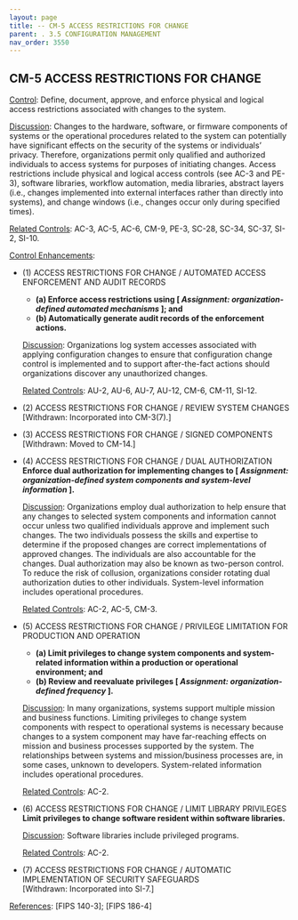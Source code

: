 ```yaml
---
layout: page
title: -- CM-5 ACCESS RESTRICTIONS FOR CHANGE 
parent: . 3.5 CONFIGURATION MANAGEMENT 
nav_order: 3550 
---
```


## CM-5 ACCESS RESTRICTIONS FOR CHANGE

<ins>Control</ins>: Define, document, approve, and enforce physical and logical access restrictions associated with changes to the system.

<ins>Discussion</ins>: Changes to the hardware, software, or firmware components of systems or the operational procedures related to the system can potentially have significant effects on the security of the systems or individuals’ privacy. Therefore, organizations permit only qualified and authorized individuals to access systems for purposes of initiating changes. Access restrictions include physical and logical access controls (see AC-3 and PE-3), software libraries, workflow automation, media libraries, abstract layers (i.e., changes implemented into external interfaces rather than directly into systems), and change windows (i.e., changes occur only during specified times).

<ins>Related Controls</ins>: AC-3, AC-5, AC-6, CM-9, PE-3, SC-28, SC-34, SC-37, SI-2, SI-10.

<ins>Control Enhancements</ins>:

* (1) ACCESS RESTRICTIONS FOR CHANGE / AUTOMATED ACCESS ENFORCEMENT AND AUDIT RECORDS<br>
    * **(a) Enforce access restrictions using [ _Assignment: organization-defined automated mechanisms_ ]; and**
    * **(b) Automatically generate audit records of the enforcement actions.**

    <ins>Discussion</ins>: Organizations log system accesses associated with applying configuration changes to ensure that configuration change control is implemented and to support after-the-fact actions should organizations discover any unauthorized changes.

    <ins>Related Controls</ins>: AU-2, AU-6, AU-7, AU-12, CM-6, CM-11, SI-12.

* (2) ACCESS RESTRICTIONS FOR CHANGE / REVIEW SYSTEM CHANGES<br>
[Withdrawn: Incorporated into CM-3(7).]

* (3) ACCESS RESTRICTIONS FOR CHANGE / SIGNED COMPONENTS<br>
[Withdrawn: Moved to CM-14.]

* (4) ACCESS RESTRICTIONS FOR CHANGE / DUAL AUTHORIZATION<br>
**Enforce dual authorization for implementing changes to [ _Assignment: organization-defined system components and system-level information_ ].**

    <ins>Discussion</ins>: Organizations employ dual authorization to help ensure that any changes to selected system components and information cannot occur unless two qualified individuals approve and implement such changes. The two individuals possess the skills and expertise to determine if the proposed changes are correct implementations of approved changes. The individuals are also accountable for the changes. Dual authorization may also be known as two-person control. To reduce the risk of collusion, organizations consider rotating dual authorization duties to other individuals. System-level information includes operational procedures.

    <ins>Related Controls</ins>: AC-2, AC-5, CM-3.

* (5) ACCESS RESTRICTIONS FOR CHANGE / PRIVILEGE LIMITATION FOR PRODUCTION AND OPERATION<br>
    * **(a) Limit privileges to change system components and system-related information within a production or operational environment; and**
    * **(b) Review and reevaluate privileges [ _Assignment: organization-defined frequency_ ].**

    <ins>Discussion</ins>: In many organizations, systems support multiple mission and business functions. Limiting privileges to change system components with respect to operational systems is necessary because changes to a system component may have far-reaching effects on mission and business processes supported by the system. The relationships between systems and mission/business processes are, in some cases, unknown to developers. System-related information includes operational procedures.

    <ins>Related Controls</ins>: AC-2.

* (6) ACCESS RESTRICTIONS FOR CHANGE / LIMIT LIBRARY PRIVILEGES<br>
**Limit privileges to change software resident within software libraries.**

    <ins>Discussion</ins>: Software libraries include privileged programs.

    <ins>Related Controls</ins>: AC-2.

* (7) ACCESS RESTRICTIONS FOR CHANGE / AUTOMATIC IMPLEMENTATION OF SECURITY SAFEGUARDS<br>
[Withdrawn: Incorporated into SI-7.]

<ins>References</ins>: [FIPS 140-3]; [FIPS 186-4]
